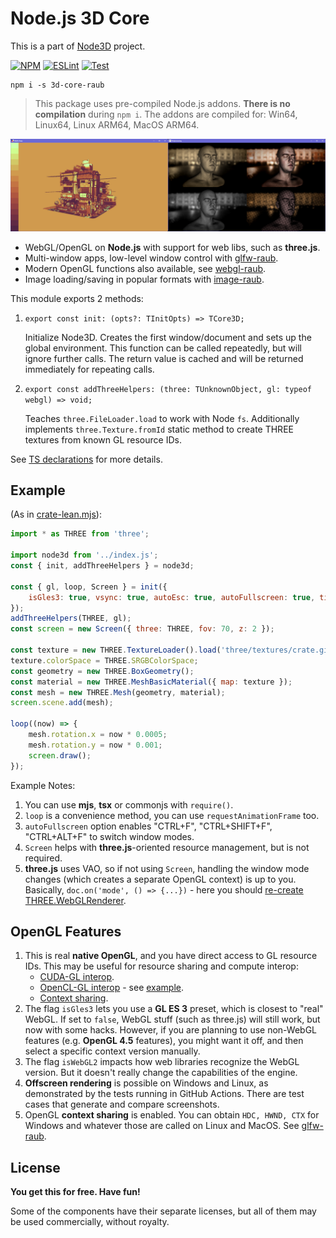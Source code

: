 # Node.js 3D Core

This is a part of [Node3D](https://github.com/node-3d) project.

[![NPM](https://badge.fury.io/js/3d-core-raub.svg)](https://badge.fury.io/js/3d-core-raub)
[![ESLint](https://github.com/node-3d/3d-core-raub/actions/workflows/eslint.yml/badge.svg)](https://github.com/node-3d/3d-core-raub/actions/workflows/eslint.yml)
[![Test](https://github.com/node-3d/3d-core-raub/actions/workflows/test.yml/badge.svg)](https://github.com/node-3d/3d-core-raub/actions/workflows/test.yml)

```console
npm i -s 3d-core-raub
```

> This package uses pre-compiled Node.js addons. **There is no compilation** during `npm i`.
The addons are compiled for: Win64, Linux64, Linux ARM64, MacOS ARM64.

![Example](examples/screenshot.png)

* WebGL/OpenGL on **Node.js** with support for web libs, such as **three.js**.
* Multi-window apps, low-level window control with [glfw-raub](https://github.com/node-3d/glfw-raub).
* Modern OpenGL functions also available, see [webgl-raub](https://github.com/node-3d/webgl-raub).
* Image loading/saving in popular formats with [image-raub](https://github.com/node-3d/image-raub).

This module exports 2 methods:
1. `export const init: (opts?: TInitOpts) => TCore3D;`
    
    Initialize Node3D. Creates the first window/document and sets up the global environment.
    This function can be called repeatedly, but will ignore further calls.
    The return value is cached and will be returned immediately for repeating calls.
2. `export const addThreeHelpers: (three: TUnknownObject, gl: typeof webgl) => void;`
    
    Teaches `three.FileLoader.load` to work with Node `fs`. Additionally implements
    `three.Texture.fromId` static method to create THREE textures from known GL resource IDs.


See [TS declarations](/index.d.ts) for more details.

## Example

(As in [crate-lean.mjs](/examples/crate-lean.mjs)):

```javascript
import * as THREE from 'three';

import node3d from '../index.js';
const { init, addThreeHelpers } = node3d;

const { gl, loop, Screen } = init({
	isGles3: true, vsync: true, autoEsc: true, autoFullscreen: true, title: 'Crate',
});
addThreeHelpers(THREE, gl);
const screen = new Screen({ three: THREE, fov: 70, z: 2 });

const texture = new THREE.TextureLoader().load('three/textures/crate.gif');
texture.colorSpace = THREE.SRGBColorSpace;
const geometry = new THREE.BoxGeometry();
const material = new THREE.MeshBasicMaterial({ map: texture });
const mesh = new THREE.Mesh(geometry, material);
screen.scene.add(mesh);

loop((now) => {
	mesh.rotation.x = now * 0.0005;
	mesh.rotation.y = now * 0.001;
	screen.draw();
});
```

Example Notes:

1. You can use **mjs**, **tsx** or commonjs with `require()`.
1. `loop` is a convenience method, you can use `requestAnimationFrame` too.
1. `autoFullscreen` option enables "CTRL+F", "CTRL+SHIFT+F", "CTRL+ALT+F" to switch
	window modes.
1. `Screen` helps with **three.js**-oriented resource management, but is not required.
1. **three.js** uses VAO, so if not using `Screen`, handling the window mode changes
	(which creates a separate OpenGL context) is up to you.
	Basically, `doc.on('mode', () => {...})` -
	here you should [re-create THREE.WebGLRenderer](/js/objects/screen.js#L127).


## OpenGL Features

1. This is real **native OpenGL**, and you have direct access to GL resource IDs. This may be
	useful for resource sharing and compute interop:
	* [CUDA-GL interop](https://docs.nvidia.com/cuda/cuda-runtime-api/group__CUDART__OPENGL.html).
	* [OpenCL-GL interop](https://registry.khronos.org/OpenCL/sdk/3.0/docs/man/html/clEnqueueAcquireGLObjects.html) - see [example](/examples/boids).
	* [Context sharing](https://www.glfw.org/docs/latest/context_guide.html#context_sharing).
1. The flag `isGles3` lets you use a **GL ES 3** preset, which is closest to "real" WebGL.
	If set to `false`, WebGL stuff (such as three.js) will still work, but now with some hacks.
	However, if you are planning to use non-WebGL features (e.g. **OpenGL 4.5** features),
	you might want it off, and then select a specific context version manually.
1. The flag `isWebGL2` impacts how web libraries recognize the WebGL version.
	But it doesn't really change the capabilities of the engine.
1. **Offscreen rendering** is possible on Windows and Linux, as demonstrated by the tests
	running in GitHub Actions. There are test cases that generate and compare screenshots.
1. OpenGL **context sharing** is enabled. You can obtain `HDC, HWND, CTX` for Windows and whatever
	those are called on Linux and MacOS. See [glfw-raub](https://github.com/node-3d/glfw-raub).


## License

**You get this for free. Have fun!**

Some of the components have their separate licenses, but all of them may be used
commercially, without royalty.
